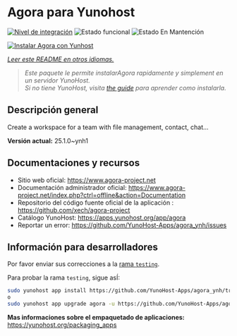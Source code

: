 <!--
Este archivo README esta generado automaticamente<https://github.com/YunoHost/apps/tree/master/tools/readme_generator>
No se debe editar a mano.
-->

# Agora para Yunohost

[![Nivel de integración](https://apps.yunohost.org/badge/integration/agora)](https://ci-apps.yunohost.org/ci/apps/agora/)
![Estado funcional](https://apps.yunohost.org/badge/state/agora)
![Estado En Mantención](https://apps.yunohost.org/badge/maintained/agora)

[![Instalar Agora con Yunhost](https://install-app.yunohost.org/install-with-yunohost.svg)](https://install-app.yunohost.org/?app=agora)

*[Leer este README en otros idiomas.](./ALL_README.md)*

> *Este paquete le permite instalarAgora rapidamente y simplement en un servidor YunoHost.*  
> *Si no tiene YunoHost, visita [the guide](https://yunohost.org/install) para aprender como instalarla.*

## Descripción general

Create a workspace for a team with file management, contact, chat...

**Versión actual:** 25.1.0~ynh1
## Documentaciones y recursos

- Sitio web oficial: <https://www.agora-project.net>
- Documentación administrador oficial: <https://www.agora-project.net/index.php?ctrl=offline&action=Documentation>
- Repositorio del código fuente oficial de la aplicación : <https://github.com/xech/agora-project>
- Catálogo YunoHost: <https://apps.yunohost.org/app/agora>
- Reportar un error: <https://github.com/YunoHost-Apps/agora_ynh/issues>

## Información para desarrolladores

Por favor enviar sus correcciones a la [rama `testing`](https://github.com/YunoHost-Apps/agora_ynh/tree/testing).

Para probar la rama `testing`, sigue asÍ:

```bash
sudo yunohost app install https://github.com/YunoHost-Apps/agora_ynh/tree/testing --debug
o
sudo yunohost app upgrade agora -u https://github.com/YunoHost-Apps/agora_ynh/tree/testing --debug
```

**Mas informaciones sobre el empaquetado de aplicaciones:** <https://yunohost.org/packaging_apps>
